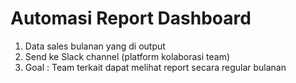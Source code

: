 # Automasi Report Dashboard

1. Data sales bulanan yang di output
2. Send ke Slack channel (platform kolaborasi team)
3. Goal : Team terkait dapat melihat report secara regular bulanan
